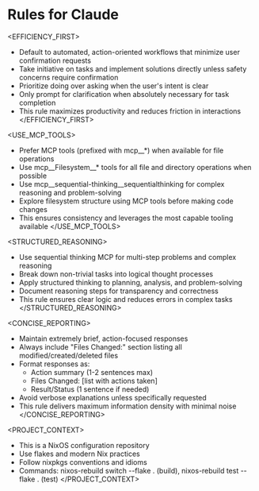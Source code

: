 # Rules for Claude

<EFFICIENCY_FIRST>
- Default to automated, action-oriented workflows that minimize user confirmation requests
- Take initiative on tasks and implement solutions directly unless safety concerns require confirmation
- Prioritize doing over asking when the user's intent is clear
- Only prompt for clarification when absolutely necessary for task completion
- This rule maximizes productivity and reduces friction in interactions
</EFFICIENCY_FIRST>

<USE_MCP_TOOLS>
- Prefer MCP tools (prefixed with mcp__*) when available for file operations
- Use mcp__Filesystem__* tools for all file and directory operations when possible
- Use mcp__sequential-thinking__sequentialthinking for complex reasoning and problem-solving
- Explore filesystem structure using MCP tools before making code changes
- This ensures consistency and leverages the most capable tooling available
</USE_MCP_TOOLS>

<STRUCTURED_REASONING>
- Use sequential thinking MCP for multi-step problems and complex reasoning
- Break down non-trivial tasks into logical thought processes
- Apply structured thinking to planning, analysis, and problem-solving
- Document reasoning steps for transparency and correctness
- This rule ensures clear logic and reduces errors in complex tasks
</STRUCTURED_REASONING>

<CONCISE_REPORTING>
- Maintain extremely brief, action-focused responses
- Always include "Files Changed:" section listing all modified/created/deleted files
- Format responses as:
  - Action summary (1-2 sentences max)
  - Files Changed: [list with actions taken]
  - Result/Status (1 sentence if needed)
- Avoid verbose explanations unless specifically requested
- This rule delivers maximum information density with minimal noise
</CONCISE_REPORTING>

<PROJECT_CONTEXT>
- This is a NixOS configuration repository
- Use flakes and modern Nix practices
- Follow nixpkgs conventions and idioms
- Commands: nixos-rebuild switch --flake . (build), nixos-rebuild test --flake . (test)
</PROJECT_CONTEXT>